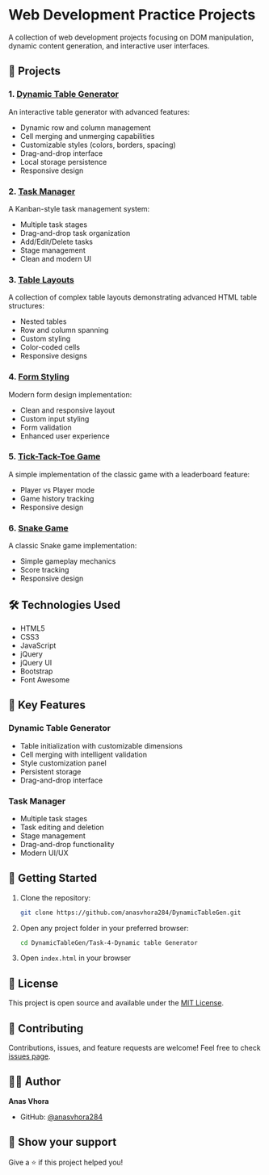 # Web Development Practice Projects

A collection of web development projects focusing on DOM manipulation, dynamic content generation, and interactive user interfaces.

## 🚀 Projects

### 1. [Dynamic Table Generator](Task-4-Dynamic%20table%20Generator/)

An interactive table generator with advanced features:

- Dynamic row and column management
- Cell merging and unmerging capabilities
- Customizable styles (colors, borders, spacing)
- Drag-and-drop interface
- Local storage persistence
- Responsive design

### 2. [Task Manager](Task-6-ToDoList/)

A Kanban-style task management system:

- Multiple task stages
- Drag-and-drop task organization
- Add/Edit/Delete tasks
- Stage management
- Clean and modern UI

### 3. [Table Layouts](Task-1/)

A collection of complex table layouts demonstrating advanced HTML table structures:

- Nested tables
- Row and column spanning
- Custom styling
- Color-coded cells
- Responsive designs

### 4. [Form Styling](Task-2/)

Modern form design implementation:

- Clean and responsive layout
- Custom input styling
- Form validation
- Enhanced user experience

### 5. [Tick-Tack-Toe Game](Task-7-Tick-Tack-Toe/)

A simple implementation of the classic game with a leaderboard feature:

- Player vs Player mode
- Game history tracking
- Responsive design

### 6. [Snake Game](Task-8-snake-game/)

A classic Snake game implementation:

- Simple gameplay mechanics
- Score tracking
- Responsive design

## 🛠️ Technologies Used

- HTML5
- CSS3
- JavaScript
- jQuery
- jQuery UI
- Bootstrap
- Font Awesome

## 🎯 Key Features

### Dynamic Table Generator

- Table initialization with customizable dimensions
- Cell merging with intelligent validation
- Style customization panel
- Persistent storage
- Drag-and-drop interface

### Task Manager

- Multiple task stages
- Task editing and deletion
- Stage management
- Drag-and-drop functionality
- Modern UI/UX

## 🚀 Getting Started

1. Clone the repository:

   ```bash
   git clone https://github.com/anasvhora284/DynamicTableGen.git
   ```

2. Open any project folder in your preferred browser:

   ```bash
   cd DynamicTableGen/Task-4-Dynamic table Generator
   ```

3. Open `index.html` in your browser

## 📝 License

This project is open source and available under the [MIT License](LICENSE).

## 🤝 Contributing

Contributions, issues, and feature requests are welcome! Feel free to check [issues page](https://github.com/anasvhora284/DynamicTableGen/issues).

## 👨‍💻 Author

**Anas Vhora**

- GitHub: [@anasvhora284](https://github.com/anasvhora284)

## 🌟 Show your support

Give a ⭐️ if this project helped you!

```

```
